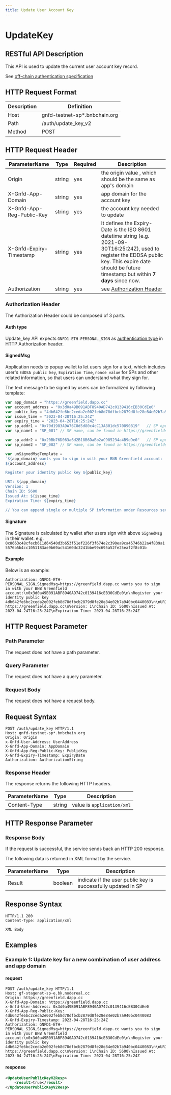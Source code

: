 ```yaml
---
title: Update User Account Key
---
```


# UpdateKey 

## RESTful API Description

This API is used to update the current user account key record.

See [off-chain authentication specification](../../guide/storage-provider/modules/authenticator.md)

## HTTP Request Format

| Description | Definition                    |
| ----------- |-------------------------------|
| Host        | gnfd-testnet-sp*.bnbchain.org |
| Path        | /auth/update_key_v2           |
| Method      | POST                          |

## HTTP Request Header

| ParameterName             | Type   | Required | Description                                                                                                                                                                                                 |
|---------------------------| ------ | -------- | ----------------------------------------------------------------------------------------------------------------------------------------------------------------------------------------------------------- |
| Origin                    | string | yes      | the origin value , which should be the same as app's domain                                                                                                                                                 |
| X-Gnfd-App-Domain         | string | yes      | app domain for the account key                                                                                                                                                                              |
| X-Gnfd-App-Reg-Public-Key | string | yes      | the account key needed to update                                                                                                                                                                            |
| X-Gnfd-Expiry-Timestamp   | string | yes      | It defines the Expiry-Date is the ISO 8601 datetime string (e.g. 2021-09-30T16:25:24Z), used to register the EDDSA public key. This expire date should be future timestamp but within **7 days** since now. |
| Authorization             | string | yes      | see [Authorization Header](#authorization-header)                                                                                                                                                           |

### Authorization Header

The Authorization Header could be composed of 3 parts.

#### Auth type

Update_key API expects `GNFD1-ETH-PERSONAL_SIGN` as [authentication type](README.md#authentication-type) in HTTP Authorization header.

#### SignedMsg

Application needs to popup wallet to let users sign for a text, which includes user's `EdDSA public key`, `Expiration Time`, `nonce value` for SPs and other related information, so that users can understand what they sign for.

The text message to be signed by users can be formalized by following template:

```js
var app_domain = "https://greenfield.dapp.cc"
var account_address = "0x3d0a49B091ABF8940AD742c0139416cEB30CdEe0"
var public_key = "4db642fe6bc2ceda2e002feb8d78dfbcb2879d8fe28e84e02b7a940bc0440083"
var issue_time = "2023-04-28T16:25:24Z"
var expiry_time = "2023-04-28T16:25:24Z"
var sp_addr1 = "0x70d1983A9A76C8d5d80c4cC13A801dc570890819"   // SP operator address
var sp_name1 = "SP_001" // SP name, can be found in https://greenfieldscan.com

var sp_addr2 = "0x20Bb76D063a6d2B18B6DaBb2aC985234a4B9eDe0"   // SP operator address
var sp_name2 = "SP_002" // SP name, can be found in https://greenfieldscan.com

var unSignedMsgTemplate = 
`${app_domain} wants you to sign in with your BNB Greenfield account:
${account_address}

Register your identity public key ${public_key}

URI: ${app_domain}
Version: 1
Chain ID: 5600
Issued At: ${issue_time}
Expiration Time: ${expiry_time}

// You can append single or multiple SP information under Resources section

```

#### Signature

The Signature is calculated by wallet after users sign with above `SignedMsg` in their wallet.
e.g. `0x8663c48cfecb611d64540d3b653f51ef226f3f674e2c390ea9ca45746b22a4f839a15576b5b4cc1051183ae9b69ac54160dc3241bbe99c695a52fe25eaf2f8c01b`

#### Example

Below is an example:

```HTTP
Authorization: GNFD1-ETH-PERSONAL_SIGN,SignedMsg=https://greenfield.dapp.cc wants you to sign in with your BNB Greenfield account:\n0x3d0a49B091ABF8940AD742c0139416cEB30CdEe0\n\nRegister your identity public key 4db642fe6bc2ceda2e002feb8d78dfbcb2879d8fe28e84e02b7a940bc0440083\n\nURI: https://greenfield.dapp.cc\nVersion: 1\nChain ID: 5600\nIssued At: 2023-04-24T16:25:24Z\nExpiration Time: 2023-04-28T16:25:24Z
```

## HTTP Request Parameter

### Path Parameter

The request does not have a path parameter.

### Query Parameter

The request does not have a query parameter.
### Request Body

The request does not have a request body.

## Request Syntax

```HTTP
POST /auth/update_key HTTP/1.1
Host: gnfd-testnet-sp*.bnbchain.org
Origin: Origin
x-Gnfd-User-Address: UserAddress
X-Gnfd-App-Domain: AppDomain
X-Gnfd-App-Reg-Public-Key: PublicKey
X-Gnfd-Expiry-Timestamp: ExpiryDate
Authorization: AuthorizationString
```

### Response Header

The response returns the following HTTP headers.

| ParameterName | Type   | Description                |
| ------------- | ------ |----------------------------|
| Content-Type  | string | value is `application/xml` |

## HTTP Response Parameter

### Response Body

If the request is successful, the service sends back an HTTP 200 response.

The following data is returned in XML format by the service.

| ParameterName | Type    | Description                                                   |
| ------------- | ------- |---------------------------------------------------------------|
| Result        | boolean | indicate if the user public key is successfully updated in SP |

## Response Syntax

```HTTP
HTTP/1.1 200
Content-Type: application/xml

XML Body
```

## Examples

### Example 1: Update key for a new combination of user address and app domain

#### request

```HTTP
POST /auth/update_key HTTP/1.1
Host: gf-stagenet-sp-e.bk.nodereal.cc
Origin: https://greenfield.dapp.cc
X-Gnfd-App-Domain: https://greenfield.dapp.cc
x-Gnfd-User-Address: 0x3d0a49B091ABF8940AD742c0139416cEB30CdEe0
X-Gnfd-App-Reg-Public-Key: 4db642fe6bc2ceda2e002feb8d78dfbcb2879d8fe28e84e02b7a940bc0440083
X-Gnfd-Expiry-Timestamp: 2023-04-28T16:25:24Z
Authorization: GNFD1-ETH-PERSONAL_SIGN,SignedMsg=https://greenfield.dapp.cc wants you to sign in with your BNB Greenfield account:\n0x3d0a49B091ABF8940AD742c0139416cEB30CdEe0\n\nRegister your identity public key 4db642fe6bc2ceda2e002feb8d78dfbcb2879d8fe28e84e02b7a940bc0440083\n\nURI: https://greenfield.dapp.cc\nVersion: 1\nChain ID: 5600\nIssued At: 2023-04-24T16:25:24Z\nExpiration Time: 2023-04-28T16:25:24Z
```

#### response

```xml
<UpdateUserPublicKeyV2Resp>
    <result>true</result>
</UpdateUserPublicKeyV2Resp>
```
